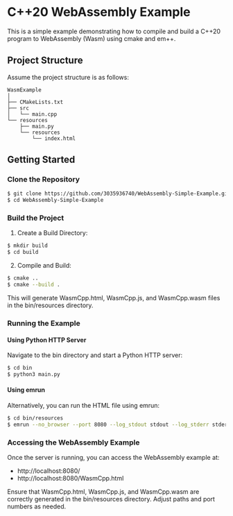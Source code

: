 # C++20 WebAssembly Example

This is a simple example demonstrating how to compile and build a C++20 program to WebAssembly (Wasm) using cmake and em++.

## Project Structure

Assume the project structure is as follows:

<pre><code>WasmExample
│
├── CMakeLists.txt
├── src
│   └── main.cpp
└── resources
    ├── main.py
    └── resources
        └── index.html</code></pre>

## Getting Started
### Clone the Repository
 ```bash
$ git clone https://github.com/3035936740/WebAssembly-Simple-Example.git
$ cd WebAssembly-Simple-Example
```  

### Build the Project
1. Create a Build Directory:  
 ```bash
$ mkdir build
$ cd build
```  

2. Compile and Build:  
 ```bash
$ cmake ..
$ cmake --build .
```  
This will generate WasmCpp.html, WasmCpp.js, and WasmCpp.wasm files in the bin/resources directory.

### Running the Example
#### Using Python HTTP Server
Navigate to the bin directory and start a Python HTTP server:
 ```bash
$ cd bin
$ python3 main.py
```  

#### Using emrun
Alternatively, you can run the HTML file using emrun:
 ```bash
$ cd bin/resources
$ emrun --no_browser --port 8080 --log_stdout stdout --log_stderr stderr ./index.html
```  

### Accessing the WebAssembly Example
Once the server is running, you can access the WebAssembly example at:
* http://localhost:8080/
* http://localhost:8080/WasmCpp.html

Ensure that WasmCpp.html, WasmCpp.js, and WasmCpp.wasm are correctly generated in the bin/resources directory. Adjust paths and port numbers as needed.